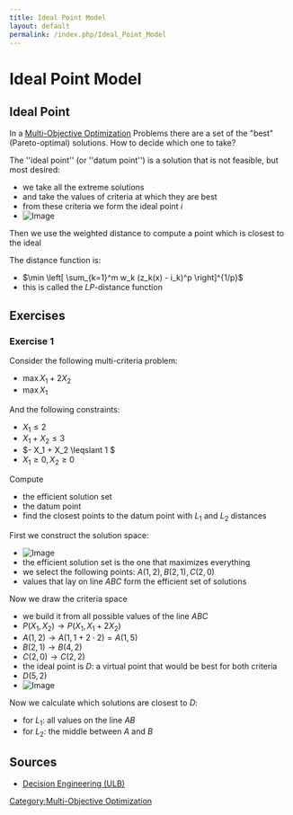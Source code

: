 ```yaml
---
title: Ideal Point Model
layout: default
permalink: /index.php/Ideal_Point_Model
---
```


# Ideal Point Model

## Ideal Point
In a [Multi-Objective Optimization](Multi-Objective_Optimization) Problems there are a set of the "best" (Pareto-optimal) solutions. How to decide which one to take?

The ''ideal point'' (or ''datum point'') is a solution that is not feasible, but most desired:
- we take all the extreme solutions
- and take the values of criteria at which they are best
- from these criteria we form the ideal point $i$
- <img src="https://raw.github.com/alexeygrigorev/wiki-figures/master/ulb/de/moo/ideal-point.png" alt="Image">

Then we use the weighted distance to compute a point which is closest to the ideal

The distance function is:
- $\min \left[ \sum_{k=1}^m w_k (z_k(x) - i_k)^p \right]^{1/p}$
- this is called the $LP$-distance function


## Exercises
### Exercise 1
Consider the following multi-criteria problem: 
- $\max X_1 + 2 X_2$
- $\max X_1$

And the following constraints:
- $X_1 \leqslant 2$
- $X_1 + X_2 \leqslant 3$
- $- X_1 + X_2 \leqslant 1 $
- $X_1 \geqslant 0, X_2 \geqslant 0$

Compute 
- the efficient solution set 
- the datum point
- find the closest points to the datum point with $L_1$ and $L_2$ distances


First we construct the solution space:
- <img src="https://raw.github.com/alexeygrigorev/wiki-figures/master/ulb/de/mcda/ideal-point-ex1-solset.png" alt="Image">
- the efficient solution set is the one that maximizes everything
- we select the following points: $A(1, 2), B(2, 1), C(2, 0)$
- values that lay on line $ABC$ form the efficient set of solutions

Now we draw the criteria space 
- we build it from all possible values of the line $ABC$
- $P(X_1, X_2) \to P(X_1, X_1 + 2 X_2)$
- $A(1, 2) \to A(1, 1 + 2 \cdot 2) = A(1, 5)$ 
- $B(2, 1) \to B(4, 2)$
- $C(2, 0) \to C(2, 2)$
- the ideal point is $D$: a virtual point that would be best for both criteria
- $D(5, 2)$
- <img src="https://raw.github.com/alexeygrigorev/wiki-figures/master/ulb/de/mcda/ideal-point-ex1-datum.png" alt="Image">

Now we calculate which solutions are closest to $D$:
- for $L_1$: all values on the line $AB$
- for $L_2$: the middle between $A$ and $B$


## Sources
- [Decision Engineering (ULB)](Decision_Engineering_(ULB))

[Category:Multi-Objective Optimization](Category_Multi-Objective_Optimization)